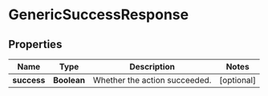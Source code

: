 

# GenericSuccessResponse


## Properties

| Name | Type | Description | Notes |
|------------ | ------------- | ------------- | -------------|
|**success** | **Boolean** | Whether the action succeeded. |  [optional] |



